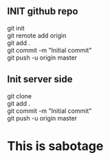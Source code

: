 ## INIT github repo

git init  
git remote add origin <url>  
git add .  
git commit -m "Initial commit"  
git push -u origin master  

## Init server side 

git clone <url>  
git add .  
git commit -m "Initial commit"  
git push -u origin master  

# This is sabotage
